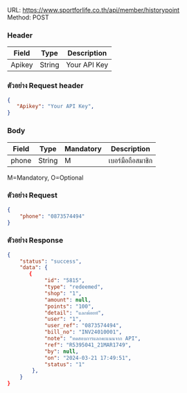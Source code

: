 URL: https://www.sportforlife.co.th/api/member/historypoint <br>
Method: POST <br> 

### Header
| Field         | Type          | Description  |
| ------------- |---------------| -------------|
| Apikey        | String        | Your API Key |

### ตัวอย่าง Request header
```json
{
   "Apikey": "Your API Key",
}
```

### Body
| Field         | Type            | Mandatory     |Description           |
| ------------- |-----------------| ------------|------------------------|
| phone         | String          | M           | เบอร์มือถือสมาชิก           |

M=Mandatory, O=Optional

### ตัวอย่าง Request
```json
{
    "phone": "0873574494"
}
```



### ตัวอย่าง Response
```json
{
    "status": "success",
    "data": {
       {
            "id": "5815",
            "type": "redeemed",
            "shop": "1",
            "amount": null,
            "points": "100",
            "detail": "แลกพ้อยท์",
            "user": "1",
            "user_ref": "0873574494",
            "bill_no": "INV24010001",
            "note": "ทดสอบการแลกคะแนนจาก API",
            "ref": "R5395041_21MAR1749",
            "by": null,
            "on": "2024-03-21 17:49:51",
            "status": "1"
        },
    }
}
```

